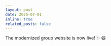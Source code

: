 ```yaml
---
layout: post
date: 2025-07-01
inline: true
related_posts: false
---
```

The modernized group website is now live! :sparkles: :smile:
